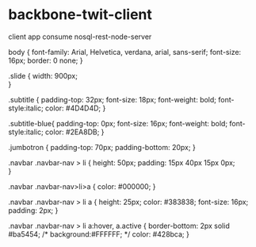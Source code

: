 # backbone-twit-client
client app consume nosql-rest-node-server

body {
	font-family: Arial, Helvetica, verdana, arial, sans-serif;
	font-size: 16px;
	border: 0 none;
}

.slide {
	width: 900px;	
}

.subtitle {
	padding-top: 32px;
	font-size: 18px;
	font-weight: bold;
	font-style:italic;
	color: #4D4D4D;
}

.subtitle-blue{
	padding-top: 0px;
	font-size: 16px;
	font-weight: bold;
	font-style:italic;
	color: #2EA8DB;
}

.jumbotron {
	padding-top: 70px;
	padding-bottom: 20px;
}

.navbar .navbar-nav > li {
	height: 50px;
	padding: 15px 40px 15px 0px;	
}

.navbar .navbar-nav>li>a {
	color: #000000;
}

.navbar .navbar-nav > li a {
	height: 25px;
	color: #383838;
	font-size: 16px;
	padding: 2px;
}

.navbar .navbar-nav > li a:hover, a.active {
	border-bottom: 2px solid #ba5454;
	/* background:#FFFFFF; */
	color: #428bca;
}

